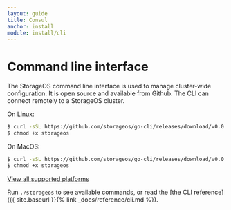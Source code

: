 ```yaml
---
layout: guide
title: Consul
anchor: install
module: install/cli
---
```


# Command line interface

The StorageOS command line interface is used to manage cluster-wide
configuration. It is open source and available from Github. The CLI can connect
remotely to a StorageOS cluster.

On Linux:
```bash
$ curl -sSL https://github.com/storageos/go-cli/releases/download/v0.0.2/storageos_linux_amd64 > storageos
$ chmod +x storageos
```

On MacOS:
```bash
$ curl -sSL https://github.com/storageos/go-cli/releases/download/v0.0.2/storageos_darwin_amd64 > storageos
$ chmod +x storageos
```

[View all supported platforms](https://github.com/storageos/go-cli/releases)

Run `./storageos` to see available commands, or read the [the CLI reference]({{ site.baseurl }}{% link _docs/reference/cli.md %}).
